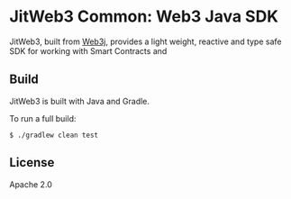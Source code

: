 JitWeb3 Common: Web3 Java SDK
==================================

JitWeb3, built from [Web3j](https://github.com/web3j/web3j), provides a light weight, reactive and type safe SDK for working with Smart Contracts and 

Build
--------

JitWeb3 is built with Java and Gradle.

To run a full build:

```
$ ./gradlew clean test
```

License
------
Apache 2.0
